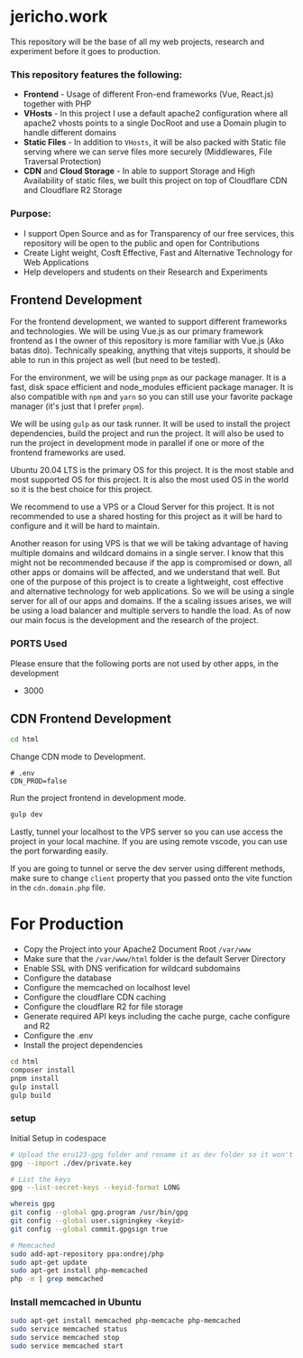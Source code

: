# jericho.work
This repository will be the base of all my web projects, research and experiment before it goes to production.

### This repository features the following:
 - **Frontend** - Usage of different Fron-end frameworks (Vue, React.js) together with PHP
 - **VHosts** - In this project I use a default apache2 configuration where all apache2 vhosts points to a single DocRoot and use a Domain plugin to handle different domains
 - **Static Files** - In addition to `VHosts`, it will be also packed with Static file serving where we can serve files more securely (Middlewares, File Traversal Protection)
 - **CDN** and **Cloud Storage** - In able to support Storage and High Availability of static files, we built this project on top of Cloudflare CDN and Cloudflare R2 Storage

### Purpose:
 - I support Open Source and as for Transparency of our free services, this repository will be open to the public and open for Contributions
 - Create Light weight, Cosft Effective, Fast and Alternative Technology for Web Applications
 - Help developers and students on their Research and Experiments

## Frontend Development
For the frontend development, we wanted to support different frameworks and technologies. We will be using Vue.js as our primary framework frontend as I the owner of this repository is more familiar with Vue.js (Ako batas dito). Technically speaking, anything that vitejs supports, it should be able to run in this project as well (but need to be tested).

For the environment, we will be using `pnpm` as our package manager. It is a fast, disk space efficient and node_modules efficient package manager. It is also compatible with `npm` and `yarn` so you can still use your favorite package manager (it's just that I prefer `pnpm`).

We will be using `gulp` as our task runner. It will be used to install the project dependencies, build the project and run the project. It will also be used to run the project in development mode in parallel if one or more of the frontend frameworks are used.

Ubuntu 20.04 LTS is the primary OS for this project. It is the most stable and most supported OS for this project. It is also the most used OS in the world so it is the best choice for this project.

We recommend to use a VPS or a Cloud Server for this project. It is not recommended to use a shared hosting for this project as it will be hard to configure and it will be hard to maintain.

Another reason for using VPS is that we will be taking advantage of having multiple domains and wildcard domains in a single server. I know that this might not be recommended because if the app is compromised or down, all other apps or domains will be affected, and we understand that well. But one of the purpose of this project is to create a lightweight, cost effective and alternative technology for web applications. So we will be using a single server for all of our apps and domains. If the a scaling issues arises, we will be using a load balancer and multiple servers to handle the load. As of now our main focus is the development and the research of the project.

### PORTS Used
Please ensure that the following ports are not used by other apps, in the development
 - 3000

## CDN Frontend Development
```bash
cd html
```

Change CDN mode to Development.
```env
# .env
CDN_PROD=false
```
Run the project frontend in development mode.
```bash
gulp dev
```

Lastly, tunnel your localhost to the VPS server so you can use access the project in your local machine. If you are using remote vscode, you can use the port forwarding easily.

If you are going to tunnel or serve the dev server using different methods, make sure to change `client` property that you passed onto the vite function in the `cdn.domain.php` file.

# For Production
 - Copy the Project into your Apache2 Document Root `/var/www`
 - Make sure that the `/var/www/html` folder is the default Server Directory
 - Enable SSL with DNS verification for wildcard subdomains
 - Configure the database
 - Configure the memcached on localhost level
 - Configure the cloudflare CDN caching
 - Configure the cloudflare R2 for file storage
 - Generate required API keys including the cache purge, cache configure and R2
 - Configure the .env
 - Install the project dependencies
```bash
cd html
composer install
pnpm install
gulp install
gulp build
```

### setup
Initial Setup in codespace
```bash
# Upload the eru123-gpg folder and rename it as dev folder so it won't be tracked by git
gpg --import ./dev/private.key 

# List the keys
gpg --list-secret-keys --keyid-format LONG

whereis gpg
git config --global gpg.program /usr/bin/gpg
git config --global user.signingkey <keyid>
git config --global commit.gpgsign true

# Memcached
sudo add-apt-repository ppa:ondrej/php
sudo apt-get update
sudo apt-get install php-memcached
php -m | grep memcached
```

### Install memcached in Ubuntu
```bash
sudo apt-get install memcached php-memcache php-memcached
sudo service memcached status
sudo service memcached stop
sudo service memcached start
```
